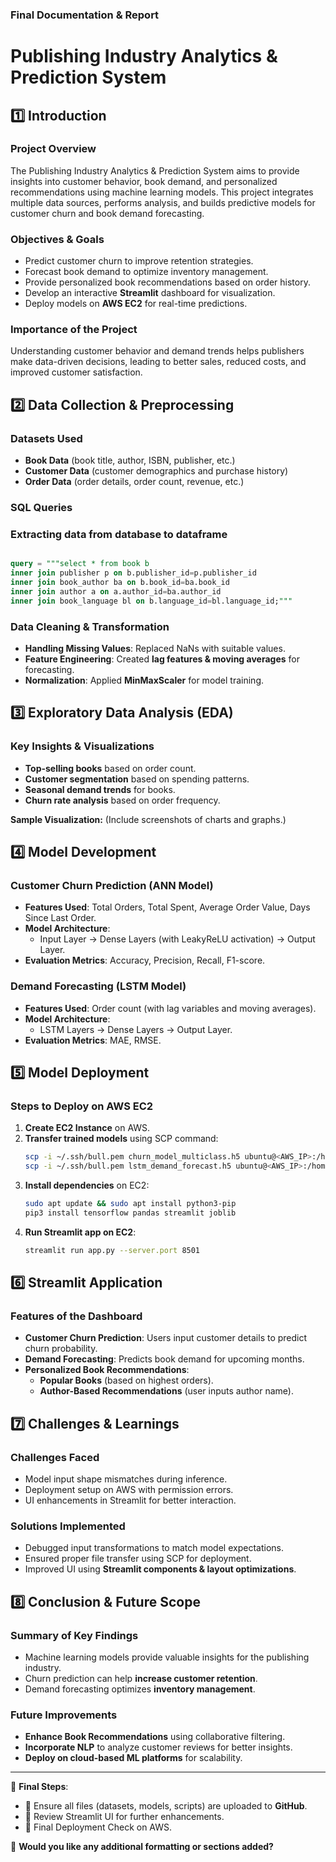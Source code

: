 ### **Final Documentation & Report**

# **Publishing Industry Analytics & Prediction System**

## **1️⃣ Introduction**

### **Project Overview**

The Publishing Industry Analytics & Prediction System aims to provide insights into customer behavior, book demand, and personalized recommendations using machine learning models. This project integrates multiple data sources, performs analysis, and builds predictive models for customer churn and book demand forecasting.

### **Objectives & Goals**

- Predict customer churn to improve retention strategies.
- Forecast book demand to optimize inventory management.
- Provide personalized book recommendations based on order history.
- Develop an interactive **Streamlit** dashboard for visualization.
- Deploy models on **AWS EC2** for real-time predictions.

### **Importance of the Project**

Understanding customer behavior and demand trends helps publishers make data-driven decisions, leading to better sales, reduced costs, and improved customer satisfaction.

## **2️⃣ Data Collection & Preprocessing**

### **Datasets Used**

- **Book Data** (book title, author, ISBN, publisher, etc.)
- **Customer Data** (customer demographics and purchase history)
- **Order Data** (order details, order count, revenue, etc.)

### **SQL Queries**

### **Extracting data from database to dataframe**

```sql

query = """select * from book b 
inner join publisher p on b.publisher_id=p.publisher_id
inner join book_author ba on b.book_id=ba.book_id
inner join author a on a.author_id=ba.author_id
inner join book_language bl on b.language_id=bl.language_id;"""
```

### **Data Cleaning & Transformation**

- **Handling Missing Values**: Replaced NaNs with suitable values.
- **Feature Engineering**: Created **lag features & moving averages** for forecasting.
- **Normalization**: Applied **MinMaxScaler** for model training.

## **3️⃣ Exploratory Data Analysis (EDA)**

### **Key Insights & Visualizations**

- **Top-selling books** based on order count.
- **Customer segmentation** based on spending patterns.
- **Seasonal demand trends** for books.
- **Churn rate analysis** based on order frequency.

**Sample Visualization:** (Include screenshots of charts and graphs.)

## **4️⃣ Model Development**

### **Customer Churn Prediction (ANN Model)**

- **Features Used**: Total Orders, Total Spent, Average Order Value, Days Since Last Order.
- **Model Architecture**:
  - Input Layer → Dense Layers (with LeakyReLU activation) → Output Layer.
- **Evaluation Metrics**: Accuracy, Precision, Recall, F1-score.

### **Demand Forecasting (LSTM Model)**

- **Features Used**: Order count (with lag variables and moving averages).
- **Model Architecture**:
  - LSTM Layers → Dense Layers → Output Layer.
- **Evaluation Metrics**: MAE, RMSE.

## **5️⃣ Model Deployment**

### **Steps to Deploy on AWS EC2**

1. **Create EC2 Instance** on AWS.
2. **Transfer trained models** using SCP command:
   ```sh
   scp -i ~/.ssh/bull.pem churn_model_multiclass.h5 ubuntu@<AWS_IP>:/home/ubuntu/
   scp -i ~/.ssh/bull.pem lstm_demand_forecast.h5 ubuntu@<AWS_IP>:/home/ubuntu/
   ```
3. **Install dependencies** on EC2:
   ```sh
   sudo apt update && sudo apt install python3-pip
   pip3 install tensorflow pandas streamlit joblib
   ```
4. **Run Streamlit app on EC2**:
   ```sh
   streamlit run app.py --server.port 8501
   ```

## **6️⃣ Streamlit Application**

### **Features of the Dashboard**

- **Customer Churn Prediction**: Users input customer details to predict churn probability.
- **Demand Forecasting**: Predicts book demand for upcoming months.
- **Personalized Book Recommendations**:
  - **Popular Books** (based on highest orders).
  - **Author-Based Recommendations** (user inputs author name).

## **7️⃣ Challenges & Learnings**

### **Challenges Faced**

- Model input shape mismatches during inference.
- Deployment setup on AWS with permission errors.
- UI enhancements in Streamlit for better interaction.

### **Solutions Implemented**

- Debugged input transformations to match model expectations.
- Ensured proper file transfer using SCP for deployment.
- Improved UI using **Streamlit components & layout optimizations**.

## **8️⃣ Conclusion & Future Scope**

### **Summary of Key Findings**

- Machine learning models provide valuable insights for the publishing industry.
- Churn prediction can help **increase customer retention**.
- Demand forecasting optimizes **inventory management**.

### **Future Improvements**

- **Enhance Book Recommendations** using collaborative filtering.
- **Incorporate NLP** to analyze customer reviews for better insights.
- **Deploy on cloud-based ML platforms** for scalability.

---

📌 **Final Steps**:

- 📂 Ensure all files (datasets, models, scripts) are uploaded to **GitHub**.
- 📜 Review Streamlit UI for further enhancements.
- 🚀 Final Deployment Check on AWS.

📌 **Would you like any additional formatting or sections added?**
